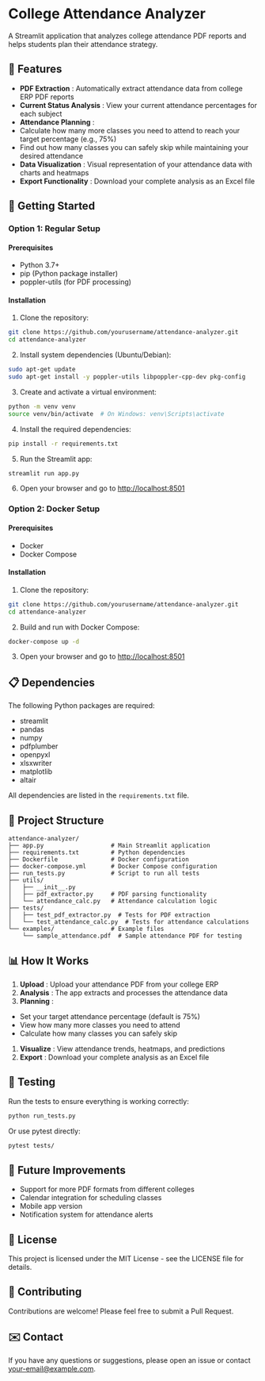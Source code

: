 
# College Attendance Analyzer

A Streamlit application that analyzes college attendance PDF reports and helps students plan their attendance strategy.

## 📝 Features

* **PDF Extraction** : Automatically extract attendance data from college ERP PDF reports
* **Current Status Analysis** : View your current attendance percentages for each subject
* **Attendance Planning** :
* Calculate how many more classes you need to attend to reach your target percentage (e.g., 75%)
* Find out how many classes you can safely skip while maintaining your desired attendance
* **Data Visualization** : Visual representation of your attendance data with charts and heatmaps
* **Export Functionality** : Download your complete analysis as an Excel file

## 🚀 Getting Started

### Option 1: Regular Setup

#### Prerequisites

* Python 3.7+
* pip (Python package installer)
* poppler-utils (for PDF processing)

#### Installation

1. Clone the repository:

```bash
git clone https://github.com/yourusername/attendance-analyzer.git
cd attendance-analyzer
```

2. Install system dependencies (Ubuntu/Debian):

```bash
sudo apt-get update
sudo apt-get install -y poppler-utils libpoppler-cpp-dev pkg-config
```

3. Create and activate a virtual environment:

```bash
python -m venv venv
source venv/bin/activate  # On Windows: venv\Scripts\activate
```

4. Install the required dependencies:

```bash
pip install -r requirements.txt
```

5. Run the Streamlit app:

```bash
streamlit run app.py
```

6. Open your browser and go to [http://localhost:8501](http://localhost:8501)

### Option 2: Docker Setup

#### Prerequisites

* Docker
* Docker Compose

#### Installation

1. Clone the repository:

```bash
git clone https://github.com/yourusername/attendance-analyzer.git
cd attendance-analyzer
```

2. Build and run with Docker Compose:

```bash
docker-compose up -d
```

3. Open your browser and go to [http://localhost:8501](http://localhost:8501)

## 📋 Dependencies

The following Python packages are required:

* streamlit
* pandas
* numpy
* pdfplumber
* openpyxl
* xlsxwriter
* matplotlib
* altair

All dependencies are listed in the `requirements.txt` file.

## 🧰 Project Structure

```
attendance-analyzer/
├── app.py                   # Main Streamlit application
├── requirements.txt         # Python dependencies
├── Dockerfile               # Docker configuration
├── docker-compose.yml       # Docker Compose configuration
├── run_tests.py             # Script to run all tests
├── utils/
│   ├── __init__.py
│   ├── pdf_extractor.py     # PDF parsing functionality
│   └── attendance_calc.py   # Attendance calculation logic
├── tests/
│   ├── test_pdf_extractor.py  # Tests for PDF extraction
│   └── test_attendance_calc.py  # Tests for attendance calculations
└── examples/                # Example files
    └── sample_attendance.pdf  # Sample attendance PDF for testing
```

## 📊 How It Works

1. **Upload** : Upload your attendance PDF from your college ERP
2. **Analysis** : The app extracts and processes the attendance data
3. **Planning** :

* Set your target attendance percentage (default is 75%)
* View how many more classes you need to attend
* Calculate how many classes you can safely skip

1. **Visualize** : View attendance trends, heatmaps, and predictions
2. **Export** : Download your complete analysis as an Excel file

## 🧪 Testing

Run the tests to ensure everything is working correctly:

```bash
python run_tests.py
```

Or use pytest directly:

```bash
pytest tests/
```

## 🔮 Future Improvements

* Support for more PDF formats from different colleges
* Calendar integration for scheduling classes
* Mobile app version
* Notification system for attendance alerts

## 📄 License

This project is licensed under the MIT License - see the LICENSE file for details.

## 👥 Contributing

Contributions are welcome! Please feel free to submit a Pull Request.

## ✉️ Contact

If you have any questions or suggestions, please open an issue or contact [your-email@example.com](mailto:your-email@example.com).
